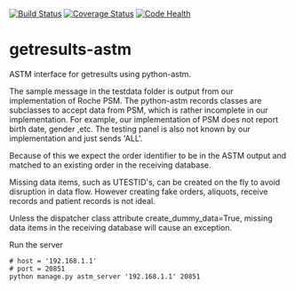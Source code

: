 [![Build Status](https://travis-ci.org/botswana-harvard/getresults-astm.svg?branch=develop)](https://travis-ci.org/botswana-harvard/getresults-astm)
[![Coverage Status](https://coveralls.io/repos/botswana-harvard/getresults-astm/badge.svg?branch=develop)](https://coveralls.io/r/botswana-harvard/getresults-astm?branch=develop)
[![Code Health](https://landscape.io/github/botswana-harvard/getresults-astm/develop/landscape.svg?style=flat)](https://landscape.io/github/botswana-harvard/getresults-astm/develop)

# getresults-astm

ASTM interface for getresults using python-astm.

The sample message in the testdata folder is output from our implementation of Roche PSM. The python-astm records classes are subclasses to accept data from PSM, which is rather incomplete in our implementation. For example, our implementation of PSM does not report birth date, gender ,etc. The testing panel is also not known by our implementation and just sends 'ALL'. 

Because of this we expect the order identifier to be in the ASTM output and matched to an existing order in the receiving database.

Missing data items, such as UTESTID's, can be created on the fly to avoid disruption in data flow. However creating
fake orders, aliquots, receive records and patient records is not ideal.

Unless the dispatcher class attribute create_dummy_data=True, missing data items in the receiving database will cause an exception.

Run the server

    # host = '192.168.1.1'
    # port = 20851
    python manage.py astm_server '192.168.1.1' 20851
